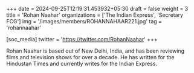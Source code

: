 +++
date = 2024-09-25T12:19:31.453932+05:30
draft = false
weight = 3
title = 'Rohan Naahar'
organizations = ['The Indian Express', 'Secretary FCG']
img = '/images/members/ROHANNAHAAR221.jpg'
tag = 'rohannaahar'

[soc_media]
twitter = 'https://twitter.com/RohanNaahar'
+++

Rohan Naahar is based out of New Delhi, India, and has been reviewing films and television shows for over a decade. He has written for the Hindustan Times and currently writes for the Indian Express.
